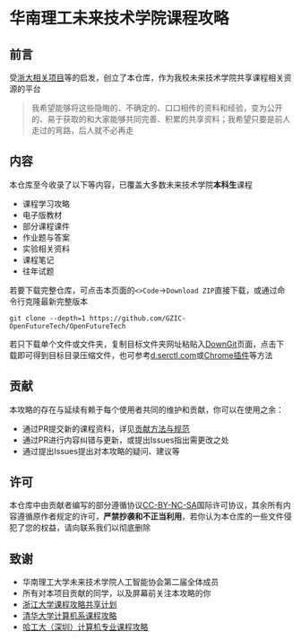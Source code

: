 # 华南理工未来技术学院课程攻略

## 前言
受[浙大相关项目](https://github.com/QSCTech/zju-icicles)等的启发，创立了本仓库，作为我校未来技术学院共享课程相关资源的平台

>我希望能够将这些隐晦的、不确定的、口口相传的资料和经验，变为公开的、易于获取的和大家能够共同完善、积累的共享资料；我希望只要是前人走过的弯路，后人就不必再走

## 内容
本仓库至今收录了以下等内容，已覆盖大多数未来技术学院**本科生**课程
- 课程学习攻略
- 电子版教材
- 部分课程课件
- 作业题与答案
- 实验相关资料
- 课程笔记
- 往年试题

若要下载完整仓库，可点击本页面的`<>Code`->`Download ZIP`直接下载，或通过命令行克隆最新完整版本

```
git clone --depth=1 https://github.com/GZIC-OpenFutureTech/OpenFutureTech
```

若只下载单个文件或文件夹，复制目标文件夹网址粘贴入[DownGit](https://minhaskamal.github.io/DownGit/#/home)页面，点击下载即可得到目标目录压缩文件，也可参考[d.serctl.com](https://d.serctl.com/)或[Chrome插件](https://chrome.google.com/webstore/detail/gitzip-for-github/ffabmkklhbepgcgfonabamgnfafbdlkn)等方法

## 贡献
本攻略的存在与延续有赖于每个使用者共同的维护和贡献，你可以在使用之余：
- 通过PR提交新的课程资料，详见[贡献方法与规范](Contribution.md)
- 通过PR进行内容纠错与更新，或提出Issues指出需更改之处
- 通过提出Issues提出对本攻略的疑问、建议等

## 许可
本仓库中由贡献者编写的部分遵循协议[CC-BY-NC-SA](https://creativecommons.org/licenses/by-nc-sa/4.0/deed.zh)国际许可协议，其余所有内容遵循原作者规定的许可，**严禁抄袭和不正当利用**，若你认为本仓库的一些文件侵犯了您的权益，请向联系我们以彻底删除

## 致谢
- 华南理工大学未来技术学院人工智能协会第二届全体成员
- 所有对本项目贡献的同学，以及屏幕前关注本攻略的你
- [浙江大学课程攻略共享计划](https://github.com/QSCTech/zju-icicles)
- [清华大学计算机系课程攻略](https://github.com/PKUanonym/REKCARC-TSC-UHT)
- [哈工大（深圳）计算机专业课程攻略](https://github.com/HITSZ-OpenCS/HITSZ-OpenCS)